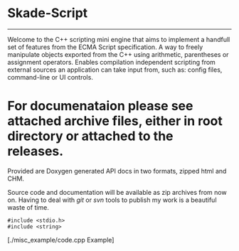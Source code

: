 # Skade-Script
----------------
Welcome to the C++ scripting mini engine that aims to implement a handfull set of features from the ECMA Script specification. A way to freely manipulate objects exported from the C++ using arithmetic, parentheses or assignment operators. Enables compilation independent scripting from external sources an application can take input from, such as: config files, command-line or UI controls.

# For documenataion please see attached archive files, either in root directory or attached to the releases.
Provided are Doxygen generated API docs in two formats, zipped html and CHM.

Source code and documentation will be available as zip archives from now on.
Having to deal with *git* or *svn* tools to publish my work is a beautiful waste of time.

```
#include <stdio.h>
#include <string>
```

[./misc_example/code.cpp Example]


